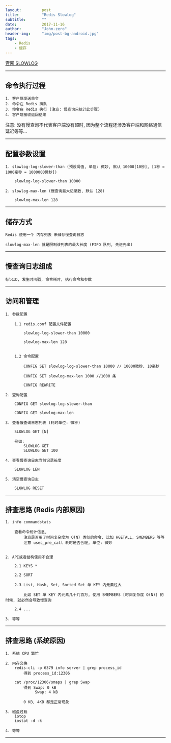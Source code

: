 ```yaml
---
layout:     	post
title:        	"Redis Slowlog"
subtitle:     	""
date:         	2017-11-16
author:       	"John-zero"
header-img: 	"img/post-bg-android.jpg"
tags:
    - Redis
    - 缓存
---
```




<a href="https://redis.io/commands/slowlog" target="_blank">官网 SLOWLOG</a>

***

## 命令执行过程

	1. 客户端发送命令
	2. 命令在 Redis 排队
	3. 命令在 Redis 执行 (注意: 慢查询只统计此步骤)
	4. 客户端接收返回结果

注意: 没有慢查询不代表客户端没有超时, 因为整个流程还涉及客户端和网络通信延迟等等...	
		
***
		
## 配置参数设置
			
	1. slowlog-log-slower-than (预设阈值, 单位: 微妙, 默认 10000[10秒], [1秒 = 1000毫秒 = 1000000微秒])
	
		slowlog-log-slower-than 10000

	2. slowlog-max-len (慢查询最大记录数, 默认 128)
	
		slowlog-max-len 128
		
***
		
## 储存方式

	Redis 使用一个 内存列表 来储存慢查询日志
	
	slowlog-max-len 就是限制该列表的最大长度 (FIFO 队列, 先进先出)
		
***
		
## 慢查询日志组成
	
	标识ID, 发生时间戳, 命令耗时, 执行命令和参数	
		
***
		
## 访问和管理

	1. 参数配置

		1.1 redis.conf 配置文件配置
		
			slowlog-log-slower-than 10000
			
			slowlog-max-len 128
			
		
		1.2 命令配置
	
			CONFIG SET slowlog-log-slower-than 10000 // 10000微秒, 10毫秒

			CONFIG SET slowlog-max-len 1000 //1000 条
			
			CONFIG REWRITE

	2. 查询配置
	
		CONFIG GET slowlog-log-slower-than

		CONFIG GET slowlog-max-len
		
	3. 查看慢查询日志列表 (耗时单位: 微秒)

		SLOWLOG GET [N]

		例如:
			SLOWLOG GET
			SLOWLOG GET 100
		
	4. 查看慢查询日志当前记录长度

		SLOWLOG LEN
		
	5. 清空慢查询日志
	
		SLOWLOG RESET
		
		
***

## 排查思路 (Redis 内部原因)

	1. info commandstats
	
		查看命令统计信息, 
			注意是否用了时间复杂度为 O(N) 类似的命令, 比如 HGETALL, SMEMBERS 等等
			注意 usec_pre_call 耗时是否合理, 单位: 微妙
			
	
	2. API或者结构使用不合理
		
		2.1 KEYS *
		
		2.2 SORT
		
		2.3 List, Hash, Set, Sorted Set 单 KEY 内元素过大
	
			比如 SET 单 KEY 内元素几十几百万, 使用 SMEMBERS [时间复杂度 O(N)] 的时候, 就必然会导致慢查询
			
		2.4 ...	

	3. 等等	

			
***

## 排查思路 (系统原因)

	1. 系统 CPU 繁忙
	
	2. 内存交换
		redis-cli -p 6379 info server | grep process_id
			得到 process_id:12306
			
		cat /proc/12306/smaps | grep Swap
			得到 Swap: 0 kB
				 Swap: 4 kB
				 
			0 KB, 4KB 都是正常现象	 
	
	3. 磁盘过载
		iotop
		iostat -d -k
	
	4. 等等	
	
***	
	